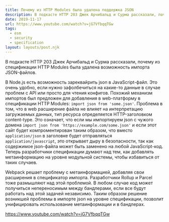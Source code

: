 ```yaml
---
title: Почему из HTTP Modules была удалена поддержка JSON
description: В подкасте HTTP 203 Джек Арчибальд и Сурма рассказали, почему из спецификации HTTP Modules была удалена возможность импорта JSON-файлов
date: 2019-11-17
url: https://www.youtube.com/watch?v=jG7VfbqqTGw
tags:
  - esm
  - security
  - specification
layout: layouts/post.njk
---
```

В подкасте HTTP 203 Джек Арчибальд и Сурма рассказали, почему из спецификации HTTP Modules была удалена возможность импорта JSON-файлов.

В Node.js есть возможность зареквайрить json в JavaScript-файл.  Это очень удобно, если нужно зафолбечиться на какие-то данные в случае проблем с API или просто для чтения конфигов. Похожий механизм импортов был предложен для добавления в web-платформу  в спецификации HTTP Modules: `import json from 'some.json'`. Проблема в том, что в web расширение файла не влияет на интерпретацию загружаемых данных, тип ресурса определяется HTTP-заголовком content-type. Это означает, что если мы импортируем json с чужого домена `import json from 'https://example.com/some.json'` и если этот сайт будет компроментирован таким образом, что вместо `application/json` в заголовке будет отправляться `application/javascript`, это открывает дыру в безопасности, так как содержимое json-файла может быть заменено на любой JavaScript-код. Теперь разработчики спецификации думают над тем, как добавлять метаинформацию на уровне модульной системы, чтобы избавиться от таких случаев.

Webpack решает проблему с метаинформацией, добавляя свои расширения в спецификатор импорта. Разработчики Rollup и Parcel тоже размышляют над этой проблемой. В любом случае код может получиться непереносимым между бандлерами, если все будут работать над этой задачей независимо. Таким образом решение возникшей проблемы в импорте json на уровне спецификации, позволит унифицировать использование метаинформации и в бандлерах.

https://www.youtube.com/watch?v=jG7VfbqqTGw

